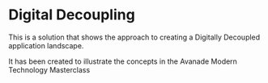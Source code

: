 ﻿# Digital Decoupling

This is a solution that shows the approach to creating a Digitally Decoupled application landscape.

It has been created to illustrate the concepts in the Avanade Modern Technology Masterclass

